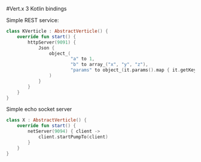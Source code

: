 #Vert.x 3 Kotlin bindings

Simple REST service:

```kotlin
class KVerticle : AbstractVerticle() {
    override fun start() {
        httpServer(9091) {
            Json {
                object_(
                        "a" to 1,
                        "b" to array_("x", "y", "z"),
                        "params" to object_(it.params().map { it.getKey() to it.getValue() })
                )
            }
        }
    }
}
```

Simple echo socket server
```kotlin
class X : AbstractVerticle() {
    override fun start() {
        netServer(9094) { client ->
            client.startPumpTo(client)
        }
    }
}
```
